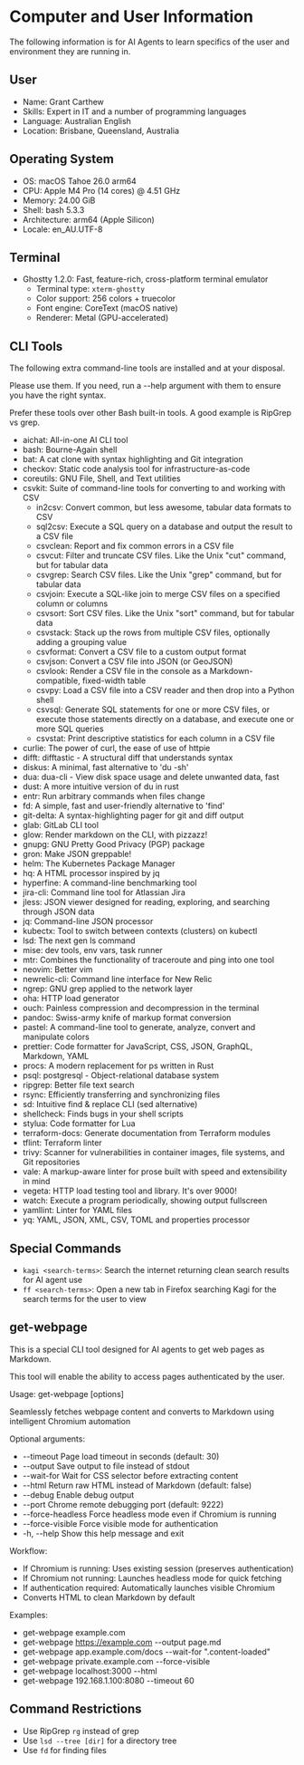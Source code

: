 # Computer and User Information

The following information is for AI Agents to learn specifics of the user and environment they are running in.

## User

- Name: Grant Carthew
- Skills: Expert in IT and a number of programming languages
- Language: Australian English
- Location: Brisbane, Queensland, Australia

## Operating System

- OS: macOS Tahoe 26.0 arm64
- CPU: Apple M4 Pro (14 cores) @ 4.51 GHz
- Memory: 24.00 GiB
- Shell: bash 5.3.3
- Architecture: arm64 (Apple Silicon)
- Locale: en_AU.UTF-8

## Terminal

- Ghostty 1.2.0: Fast, feature-rich, cross-platform terminal emulator
  - Terminal type: `xterm-ghostty`
  - Color support: 256 colors + truecolor
  - Font engine: CoreText (macOS native)
  - Renderer: Metal (GPU-accelerated)

## CLI Tools

The following extra command-line tools are installed and at your disposal.

Please use them. If you need, run a --help argument with them to ensure you have the right syntax.

Prefer these tools over other Bash built-in tools. A good example is RipGrep vs grep.

- aichat: All-in-one AI CLI tool
- bash: Bourne-Again shell
- bat: A cat clone with syntax highlighting and Git integration
- checkov: Static code analysis tool for infrastructure-as-code
- coreutils: GNU File, Shell, and Text utilities
- csvkit: Suite of command-line tools for converting to and working with CSV
  - in2csv: Convert common, but less awesome, tabular data formats to CSV
  - sql2csv: Execute a SQL query on a database and output the result to a CSV file
  - csvclean: Report and fix common errors in a CSV file
  - csvcut: Filter and truncate CSV files. Like the Unix "cut" command, but for tabular data
  - csvgrep: Search CSV files. Like the Unix "grep" command, but for tabular data
  - csvjoin: Execute a SQL-like join to merge CSV files on a specified column or columns
  - csvsort: Sort CSV files. Like the Unix "sort" command, but for tabular data
  - csvstack: Stack up the rows from multiple CSV files, optionally adding a grouping value
  - csvformat: Convert a CSV file to a custom output format
  - csvjson: Convert a CSV file into JSON (or GeoJSON)
  - csvlook: Render a CSV file in the console as a Markdown-compatible, fixed-width table
  - csvpy: Load a CSV file into a CSV reader and then drop into a Python shell
  - csvsql: Generate SQL statements for one or more CSV files, or execute those statements directly on a database, and execute one or more SQL queries
  - csvstat: Print descriptive statistics for each column in a CSV file
- curlie: The power of curl, the ease of use of httpie
- difft: difftastic - A structural diff that understands syntax
- diskus: A minimal, fast alternative to 'du -sh'
- dua: dua-cli - View disk space usage and delete unwanted data, fast
- dust: A more intuitive version of du in rust
- entr: Run arbitrary commands when files change
- fd: A simple, fast and user-friendly alternative to 'find'
- git-delta: A syntax-highlighting pager for git and diff output
- glab: GitLab CLI tool
- glow: Render markdown on the CLI, with pizzazz!
- gnupg: GNU Pretty Good Privacy (PGP) package
- gron: Make JSON greppable!
- helm: The Kubernetes Package Manager
- hq: A HTML processor inspired by jq
- hyperfine: A command-line benchmarking tool
- jira-cli: Command line tool for Atlassian Jira
- jless: JSON viewer designed for reading, exploring, and searching through JSON data
- jq: Command-line JSON processor
- kubectx: Tool to switch between contexts (clusters) on kubectl
- lsd: The next gen ls command
- mise: dev tools, env vars, task runner
- mtr: Combines the functionality of traceroute and ping into one tool
- neovim: Better vim
- newrelic-cli: Command line interface for New Relic
- ngrep: GNU grep applied to the network layer
- oha: HTTP load generator
- ouch: Painless compression and decompression in the terminal
- pandoc: Swiss-army knife of markup format conversion
- pastel: A command-line tool to generate, analyze, convert and manipulate colors
- prettier: Code formatter for JavaScript, CSS, JSON, GraphQL, Markdown, YAML
- procs: A modern replacement for ps written in Rust
- psql: postgresql - Object-relational database system
- ripgrep: Better file text search
- rsync: Efficiently transferring and synchronizing files
- sd: Intuitive find & replace CLI (sed alternative)
- shellcheck: Finds bugs in your shell scripts
- stylua: Code formatter for Lua
- terraform-docs: Generate documentation from Terraform modules
- tflint: Terraform linter
- trivy: Scanner for vulnerabilities in container images, file systems, and Git repositories
- vale: A markup-aware linter for prose built with speed and extensibility in mind
- vegeta: HTTP load testing tool and library. It's over 9000!
- watch: Execute a program periodically, showing output fullscreen
- yamllint: Linter for YAML files
- yq: YAML, JSON, XML, CSV, TOML and properties processor

## Special Commands

- `kagi <search-terms>`: Search the internet returning clean search results for AI agent use
- `ff <search-terms>`: Open a new tab in Firefox searching Kagi for the search terms for the user to view

## get-webpage

This is a special CLI tool designed for AI agents to get web pages as Markdown.

This tool will enable the ability to access pages authenticated by the user.

Usage: get-webpage <url> [options]

Seamlessly fetches webpage content and converts to Markdown using intelligent Chromium automation

Optional arguments:

- --timeout <seconds>    Page load timeout in seconds (default: 30)
- --output <file>        Save output to file instead of stdout
- --wait-for <selector>  Wait for CSS selector before extracting content
- --html                 Return raw HTML instead of Markdown (default: false)
- --debug                Enable debug output
- --port <port>          Chrome remote debugging port (default: 9222)
- --force-headless       Force headless mode even if Chromium is running
- --force-visible        Force visible mode for authentication
- -h, --help             Show this help message and exit

Workflow:

- If Chromium is running: Uses existing session (preserves authentication)
- If Chromium not running: Launches headless mode for quick fetching
- If authentication required: Automatically launches visible Chromium
- Converts HTML to clean Markdown by default

Examples:

- get-webpage example.com
- get-webpage https://example.com --output page.md
- get-webpage app.example.com/docs --wait-for ".content-loaded"
- get-webpage private.example.com --force-visible
- get-webpage localhost:3000 --html
- get-webpage 192.168.1.100:8080 --timeout 60

## Command Restrictions

- Use RipGrep `rg` instead of grep
- Use `lsd --tree [dir]` for a directory tree
- Use `fd` for finding files

